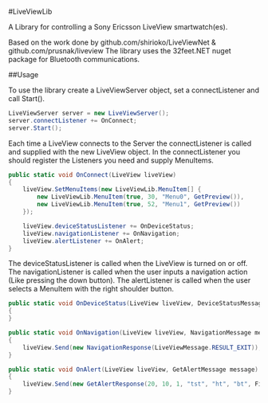#LiveViewLib

A Library for controlling a Sony Ericsson LiveView smartwatch(es).

Based on the work done by github.com/shirioko/LiveViewNet & github.com/prusnak/liveview
The library uses the 32feet.NET nuget package for Bluetooth communications.

##Usage

To use the library create a LiveViewServer object, set a connectListener and call Start().

```csharp
LiveViewServer server = new LiveViewServer();
server.connectListener += OnConnect;
server.Start();
```

Each time a LiveView connects to the Server the connectListener is called and supplied with the new LiveView object.
In the connectListener you should register the Listeners you need and supply MenuItems.

```csharp
public static void OnConnect(LiveView liveView)
{
    liveView.SetMenuItems(new LiveViewLib.MenuItem[] { 
        new LiveViewLib.MenuItem(true, 30, "Menu0", GetPreview()),
        new LiveViewLib.MenuItem(true, 52, "Menu1", GetPreview())
    });

    liveView.deviceStatusListener += OnDeviceStatus;
    liveView.navigationListener += OnNavigation;
    liveView.alertListener += OnAlert;
}
```

The deviceStatusListener is called when the LiveView is turned on or off.
The navigationListener is called when the user inputs a navigation action (Like pressing the down button).
The alertListener is called when the user selects a MenuItem with the right shoulder button.

```csharp
public static void OnDeviceStatus(LiveView liveView, DeviceStatusMessage message)
{
}

public static void OnNavigation(LiveView liveView, NavigationMessage message)
{
    liveView.Send(new NavigationResponse(LiveViewMessage.RESULT_EXIT));
}

public static void OnAlert(LiveView liveView, GetAlertMessage message)
{
    liveView.Send(new GetAlertResponse(20, 10, 1, "tst", "ht", "bt", File.ReadAllBytes("test36.png")));
}
```